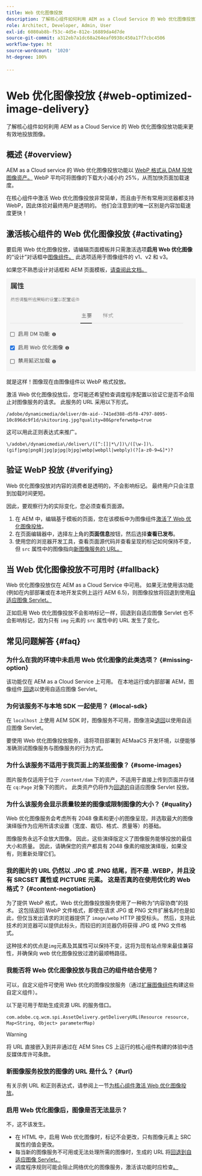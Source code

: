 ```yaml
---
title: Web 优化图像投放
description: 了解核心组件如何利用 AEM as a Cloud Service 的 Web 优化图像投放功能来更有效地投放图像。
role: Architect, Developer, Admin, User
exl-id: 6080ab8b-f53c-4d5e-812e-16889da4d7de
source-git-commit: a312eb7a1dc68a264eaf0938c450a17f7cbc4506
workflow-type: ht
source-wordcount: '1020'
ht-degree: 100%

---
```


# Web 优化图像投放 {#web-optimized-image-delivery}

了解核心组件如何利用 AEM as a Cloud Service 的 Web 优化图像投放功能来更有效地投放图像。

## 概述 {#overview}

AEM as a Cloud service 的 Web 优化图像投放功能以 [WebP 格式从 DAM 投放图像资产。](https://developers.google.com/speed/webp) WebP 平均可将图像的下载大小减小约 25%，从而加快页面加载速度。

在核心组件中激活 Web 优化图像投放非常简单，而且由于所有常用浏览器都支持 WebP，因此体验对最终用户是透明的。 他们会注意到的唯一区别是内容加载速度更快！

## 激活核心组件的 Web 优化图像投放 {#activating}

要启用 Web 优化图像投放，请编辑页面模板并只需激活选项&#x200B;**启用 Web 优化图像**&#x200B;的“设计”对话框中[图像组件。](/help/components/image.md#design-dialog) 此选项适用于图像组件的 v1、v2 和 v3。

如果您不熟悉设计对话框和 AEM 页面模板，[请查阅此文档。](/help/get-started/authoring.md#pre-configuring-core-components)

![在“设计”对话框中启用 Web 优化图像投放](/help/assets/web-optimized-image-delivery.png)

就是这样！图像现在由图像组件以 WebP 格式投放。

激活 Web 优化图像投放后，您可能还希望检查调度程序配置以验证它是否不会阻止对图像服务的请求。 此服务的 URL 采用以下形式。

```text
/adobe/dynamicmedia/deliver/dm-aid--741ed388-d5f8-4797-8095-10c896dc9f1d/skitouring.jpg?quality=80&preferwebp=true
```

这可以用此正则表达式来推广。

```text
\/adobe\/dynamicmedia\/deliver\/([^:[]|*\/])\/([\w-])\.(gif|png|png8|jpg|pjpg|bjpg|webp|webpll|webply)(?[a-z0-9=&]*)?
```

## 验证 WebP 投放 {#verifying}

Web 优化图像投放对内容的消费者是透明的，不会影响标记。 最终用户只会注意到加载时间更短。

因此，要观察行为的实际变化，您必须查看页面源。

1. 在 AEM 中，编辑基于模板的页面，您在该模板中为图像组件[激活了 Web 优化图像投放](#activating)。
1. 在页面编辑器中，选择左上角的&#x200B;**页面信息**&#x200B;按钮，然后选择&#x200B;**查看已发布**。
1. 使用您的浏览器开发工具，查看页面源代码并查看呈现的标记如何保持不变，但 `src` 属性中的图像指向[新图像服务的 URL。](#activating)

## 当 Web 优化图像投放不可用时 {#fallback}

Web 优化图像投放仅在 AEM as a Cloud Service 中可用。 如果无法使用该功能(例如在内部部署或在本地开发实例上运行 AEM 6.5)，则图像投放将回退到使用[自适应图像 Servlet。](/help/developing/adaptive-image-servlet.md)

正如启用 Web 优化图像投放不会影响标记一样，回退到自适应图像 Servlet 也不会影响标记，因为只有 `img` 元素的 `src` 属性中的 URL 发生了变化。

## 常见问题解答 {#faq}

### 为什么在我的环境中未启用 Web 优化图像的此类选项？ {#missing-option}

该功能仅在 AEM as a Cloud Service 上可用。 在本地运行或内部部署 AEM，图像组件[ 回退](#fallback)以使用自适应图像 Servlet。

### 为何该服务不与本地 SDK 一起使用？ {#local-sdk}

在 `localhost` 上使用 AEM SDK 时，图像服务不可用，图像渲染[退回](#fallback)以使用自适应图像 Servlet。

要使用 Web 优化图像投放服务，请将项目部署到 AEMaaCS 开发环境，以便能够准确测试图像服务与图像服务的行为方式。

### 为什么该服务不适用于我页面上的某些图像？ {#some-images}

图片服务仅适用于位于 `/content/dam` 下的资产，不适用于直接上传到页面并存储在 `cq:Page` 对象下的图片。 此类资产仍将作为[回退的](#fallback)自适应图像 Servlet 投放。

### 为什么该服务会显示质量较差的图像或限制图像的大小？ {#quality}

Web 优化图像服务会考虑所有 2048 像素和更小的图像呈现，并选取最大的图像演绎版作为应用所请求设置（宽度、裁切、格式、质量等）的基础。

图像服务永远不会放大图像。 因此，这些演绎版定义了图像服务能够投放的最佳大小和质量。 因此，请确保您的资产都具有 2048 像素的缩放演绎版，如果没有，则重新处理它们。

### 我的图片的 URL 仍然以 .JPG 或 .PNG 结尾，而不是 .WEBP，并且没有 SRCSET 属性或 PICTURE 元素。 这是否真的在使用优化的 Web 格式？ {#content-negotiation}

为了提供 WebP 格式，Web 优化图像投放服务使用了一种称为“内容协商”的技术。 这包括返回 WebP 文件格式，即使在请求 JPG 或 PNG 文件扩展名时也是如此，但仅当发出请求的浏览器提供了 `image/webp` HTTP 接受标头。 然后，支持此技术的浏览器可以提供此标头，而较旧的浏览器仍将获得 JPG 或 PNG 文件格式。

这种技术的优点是`img`元素及其属性可以保持不变，这将为现有站点带来最佳兼容性，并确保向 web 优化图像投放过渡的最顺畅路径。

### 我能否将 Web 优化图像投放与我自己的组件结合使用？

可以，自定义组件可使用 Web 优化的图像投放服务（通过[扩展图像组件](/help/developing/customizing.md)构建这些自定义组件）。

以下是可用于帮助生成资源 URL 的服务借口。

```
com.adobe.cq.wcm.spi.AssetDelivery.getDeliveryURL(Resource resource, Map<String, Object> parameterMap)
```

>[!WARNING]
>
>将 URL 直接嵌入到并非通过在 AEM Sites CS 上运行的核心组件构建的体验中违反媒体库许可条款。

### 新图像服务投放的图像的 URL 是什么？ {#url}

有关示例 URL 和正则表达式，请参阅上一节[为核心组件激活 Web 优化图像投放](#activating)。

### 启用 Web 优化图像后，图像是否无法显示？

不，这不该发生。

* 在 HTML 中，启用 Web 优化图像时，标记不会更改，只有图像元素上 SRC 属性的值会更改。
* 每当新的图像服务不可用或无法处理所需的图像时，生成的 URL 将[回退到自适应图像 Servlet。](#fallback)
* 调度程序规则可能会阻止网络优化的图像服务，激活该功能时应检查[。](#activating)
